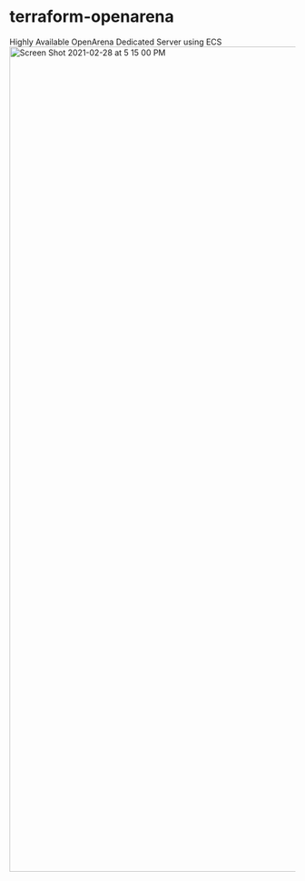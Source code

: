 # terraform-openarena
Highly Available OpenArena Dedicated Server using ECS
<img width="1455" alt="Screen Shot 2021-02-28 at 5 15 00 PM" src="https://user-images.githubusercontent.com/34281752/109445231-2347be80-7a0d-11eb-8f33-9c1661eb2bd1.png">

